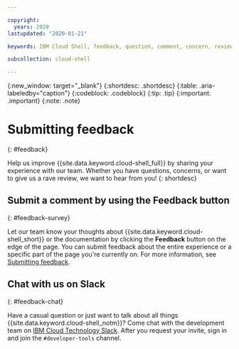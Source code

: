 ```yaml
---

copyright:
  years: 2020
lastupdated: "2020-01-21"

keywords: IBM Cloud Shell, feedback, question, comment, concern, review

subcollection: cloud-shell

---
```


{:new_window: target="_blank"}
{:shortdesc: .shortdesc}
{:table: .aria-labeledby="caption"}
{:codeblock: .codeblock}
{:tip: .tip}
{:important: .important}
{:note: .note}

# Submitting feedback
{: #feedback}

Help us improve {{site.data.keyword.cloud-shell_full}} by sharing your experience with our team. Whether you have questions, concerns, or want to give us a rave review, we want to hear from you!
{: shortdesc}

## Submit a comment by using the Feedback button
{: #feedback-survey}

Let our team know your thoughts about {{site.data.keyword.cloud-shell_short}} or the documentation by clicking the **Feedback** button on the edge of the page. You can submit feedback about the entire experience or a specific part of the page you're currently on. For more information, see [Submitting feedback](/docs/overview?topic=overview-feedback).

## Chat with us on Slack
{: #feedback-chat}

Have a casual question or just want to talk about all things {{site.data.keyword.cloud-shell_notm}}? Come chat with the development team on [IBM Cloud Technology Slack](https://ibm.biz/cli-feedback). After you request your invite, sign in and join the `#developer-tools` channel.

